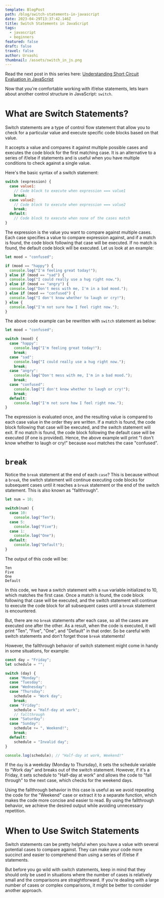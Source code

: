 ```yaml
---
template: BlogPost
path: /blog/switch-statements-in-javascript
date: 2023-04-29T13:37:42.146Z
title: Switch Statements in JavaScript
tags:
  - javascript
  - beginners
featured: false
draft: false
travel: false
author: Urvashi
thumbnail: /assets/switch_in_js.png
---
```


Read the next post in this series here: [Understanding Short Circuit Evaluation in JavaScript](https://www.thecodedose.com/blog/understanding-short-circuit-evaluation-in-javascript)

Now that you're comfortable working with if/else statements, lets learn about another control structure in JavaScript: `switch`.

# What are Switch Statements?

Switch statements are a type of control flow statement that allow you to check for a particular value and execute specific code blocks based on that value.

It accepts a value and compares it against multiple possible cases and executes the code block for the first matching case.
It is an alternative to a series of if/else if statements and is useful when you have multiple conditions to check against a single value.

Here's the basic syntax of a switch statement:

```js
switch (expression) {
  case value1:
    // Code block to execute when expression === value1
    break;
  case value2:
    // Code block to execute when expression === value2
    break;
  default:
    // Code block to execute when none of the cases match
}
```

The expression is the value you want to compare against multiple cases. Each case specifies a value to compare expression against, and if a match is found, the code block following that case will be executed. If no match is found, the default code block will be executed.
Let us look at an example:

```js
let mood = "confused";

if (mood == "happy") {
  console.log("I'm feeling great today!");
} else if (mood == "sad") {
  console.log("I could really use a hug right now.");
} else if (mood == "angry") {
  console.log("Don't mess with me, I'm in a bad mood.");
} else if (mood == "confused") {
  console.log("I don't know whether to laugh or cry!");
} else {
  console.log("I'm not sure how I feel right now.");
}
```

The above code example can be rewritten with `switch` statement as below:

```js
let mood = "confused";

switch (mood) {
  case "happy":
    console.log("I'm feeling great today!");
    break;
  case "sad":
    console.log("I could really use a hug right now.");
    break;
  case "angry":
    console.log("Don't mess with me, I'm in a bad mood.");
    break;
  case "confused":
    console.log("I don't know whether to laugh or cry!");
    break;
  default:
    console.log("I'm not sure how I feel right now.");
}
```

The expression is evaluated once, and the resulting value is compared to each case value in the order they are written.
If a match is found, the code block following that case will be executed, and the switch statement will exit.
If no match is found, the code block following the default case will be executed (if one is provided).
Hence, the above example will print "I don't know whether to laugh or cry!" because `mood` matches the case "confused".

# `break`

Notice the `break` statement at the end of each `case`?
This is because without a `break`, the switch statement will continue executing code blocks for subsequent cases until it reaches a `break` statement or the end of the switch statement.
This is also known as "fallthrough".

```js
let num = 10;

switch(num) {
  case 10:
    console.log("Ten");
  case 5:
    console.log("Five");
  case 1:
    console.log("One");
  default:
    console.log("Default");
}
```

The output of this code will be:

```
Ten
Five
One
Default
```

In this code, we have a switch statement with a `num` variable initialized to 10, which matches the first case.
Once a match is found, the code block following that case will be executed, and the switch statement will continue to execute the code block for all subsequent cases until a `break` statement is encountered.

But, there are no `break` statements after each case, so all the cases are executed one after the other. As a result, when the code is executed, it will print "Ten", "Five", "One", and "Default" in that order. So be careful with switch statements and don't forget those `break` statements!

However, the fallthrough behavior of switch statement might come in handy in some situations, for example:

```js
const day = "Friday";
let schedule = "";

switch (day) {
  case "Monday":
  case "Tuesday":
  case "Wednesday":
  case "Thursday":
    schedule = "Work day";
    break;
  case "Friday":
    schedule = "Half-day at work";
    // fallthrough
  case "Saturday":
  case "Sunday":
    schedule += ", Weekend!";
    break;
  default:
    schedule = "Invalid day";
}

console.log(schedule); // "Half-day at work, Weekend!"
```

If the `day` is a weekday (Monday to Thursday), it sets the schedule variable to "Work day" and breaks out of the switch statement. However, if it's a Friday, it sets schedule to "Half-day at work" and allows the code to "fall through" to the next case, which checks for the weekend days.

Using the fallthrough behavior in this case is useful as we avoid repeating the code for the "Weekend" case or extract it to a separate function, which makes the code more concise and easier to read. By using the fallthrough behavior, we achieve the desired output while avoiding unnecessary repetition.

# When to Use Switch Statements

Switch statements can be pretty helpful when you have a value with several potential cases to compare against.
They can make your code more succinct and easier to comprehend than using a series of if/else if statements.

But before you go wild with switch statements, keep in mind that they should only be used in situations where the number of cases is relatively small and the comparisons are straightforward. If you're dealing with a large number of cases or complex comparisons, it might be better to consider another approach.
